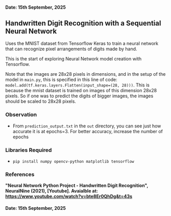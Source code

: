 ####    Date: 15th September, 2025


##  Handwritten Digit Recognition with a Sequential Neural Network

Uses the MNIST dataset from Tensorflow Keras to train a neural network that can recognize pixel arrangements
of digits made by hand.

This is the start of exploring Neural Network model creation with Tensorflow.

Note that the images are 28x28 pixels in dimensions, and in the setup of the model in `main.py`, this is specified in this
line of code: `model.add(tf.keras.layers.Flatten(input_shape=(28, 28)))`. This is because the mnist dataset is trained on images
of this dimension 28x28 pixels. So if one was to predict the digits of bigger images, the images should be scaled to 28x28 pixels.

###  Observation
+   From `prediction_output.txt` in the `out` directory, you can see just how accurate it is at epochs=3.
    For better accuracy, increase the number of epochs

### Libraries Required
+  `pip install numpy opencv-python matplotlib tensorflow`


### References

**"Neural Network Python Project - Handwritten Digit Recognition", NeuralNine (2021), [Youtube]. Avaialble at: https://www.youtube.com/watch?v=bte8Er0QhDg&t=43s**


####    Date: 15th September, 2025